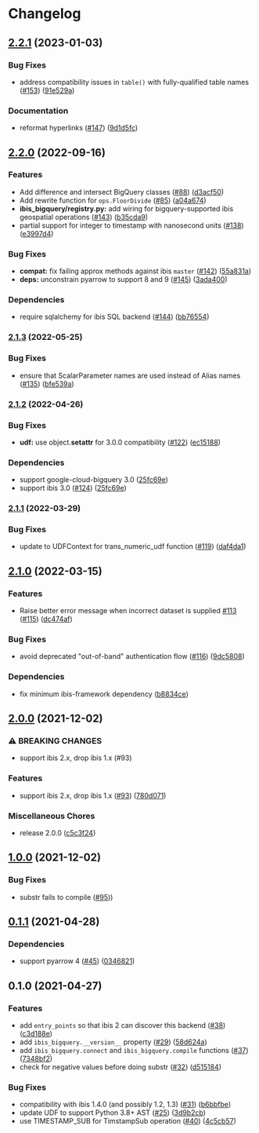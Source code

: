 # Changelog

## [2.2.1](https://github.com/ibis-project/ibis-bigquery/compare/v2.2.0...v2.2.1) (2023-01-03)


### Bug Fixes

* address compatibility issues in `table()` with fully-qualified table names ([#153](https://github.com/ibis-project/ibis-bigquery/issues/153)) ([91e529a](https://github.com/ibis-project/ibis-bigquery/commit/91e529ab08076af85eeb2727aa3078aa0b56eea0))


### Documentation

* reformat hyperlinks ([#147](https://github.com/ibis-project/ibis-bigquery/issues/147)) ([9d1d5fc](https://github.com/ibis-project/ibis-bigquery/commit/9d1d5fc44286a67f84ea14db6187f75d46f16dc5))

## [2.2.0](https://github.com/ibis-project/ibis-bigquery/compare/v2.1.3...v2.2.0) (2022-09-16)


### Features

* Add difference and intersect  BigQuery classes ([#88](https://github.com/ibis-project/ibis-bigquery/issues/88)) ([d3acf50](https://github.com/ibis-project/ibis-bigquery/commit/d3acf50de9d8e9015819efe300b4b5f9615c027a))
* Add rewrite function for `ops.FloorDivide` ([#85](https://github.com/ibis-project/ibis-bigquery/issues/85)) ([a04a674](https://github.com/ibis-project/ibis-bigquery/commit/a04a6741d99e037aaadee3eafc913980a8ade134))
* **ibis_bigquery/registry.py:** add wiring for bigquery-supported ibis geospatial operations ([#143](https://github.com/ibis-project/ibis-bigquery/issues/143)) ([b35cda9](https://github.com/ibis-project/ibis-bigquery/commit/b35cda9705c1c75b8091ccfa3a07455279746690))
* partial support for integer to timestamp with nanosecond units ([#138](https://github.com/ibis-project/ibis-bigquery/issues/138)) ([e3997d4](https://github.com/ibis-project/ibis-bigquery/commit/e3997d42752ec49f4b8c8625097682b27ef4d350))


### Bug Fixes

* **compat:** fix failing approx methods against ibis `master` ([#142](https://github.com/ibis-project/ibis-bigquery/issues/142)) ([55a831a](https://github.com/ibis-project/ibis-bigquery/commit/55a831a43b0f28d70173db2e8989e4047769d653))
* **deps:** unconstrain pyarrow to support 8 and 9 ([#145](https://github.com/ibis-project/ibis-bigquery/issues/145)) ([3ada400](https://github.com/ibis-project/ibis-bigquery/commit/3ada400325681855f8afc1921039b50c350167a7))


### Dependencies

* require sqlalchemy for ibis SQL backend ([#144](https://github.com/ibis-project/ibis-bigquery/issues/144)) ([bb76554](https://github.com/ibis-project/ibis-bigquery/commit/bb765542f9b2bf31107ccd95563b6a0354f81898))

### [2.1.3](https://github.com/ibis-project/ibis-bigquery/compare/v2.1.2...v2.1.3) (2022-05-25)


### Bug Fixes

* ensure that ScalarParameter names are used instead of Alias names ([#135](https://github.com/ibis-project/ibis-bigquery/issues/135)) ([bfe539a](https://github.com/ibis-project/ibis-bigquery/commit/bfe539a7c60439f7a521e230736aab3961dbabcc))

### [2.1.2](https://github.com/ibis-project/ibis-bigquery/compare/v2.1.1...v2.1.2) (2022-04-26)


### Bug Fixes

* **udf:** use object.__setattr__ for 3.0.0 compatibility ([#122](https://github.com/ibis-project/ibis-bigquery/issues/122)) ([ec15188](https://github.com/ibis-project/ibis-bigquery/commit/ec151883d7f1e67e9b56725ceb81743970563115))


### Dependencies

* support google-cloud-bigquery 3.0 ([25fc69e](https://github.com/ibis-project/ibis-bigquery/commit/25fc69e11429bbb45f992a5db7bfb4e8615eb34b))
* support ibis 3.0 ([#124](https://github.com/ibis-project/ibis-bigquery/issues/124)) ([25fc69e](https://github.com/ibis-project/ibis-bigquery/commit/25fc69e11429bbb45f992a5db7bfb4e8615eb34b))

### [2.1.1](https://github.com/ibis-project/ibis-bigquery/compare/v2.1.0...v2.1.1) (2022-03-29)


### Bug Fixes

* update to UDFContext for trans_numeric_udf function ([#119](https://github.com/ibis-project/ibis-bigquery/issues/119)) ([daf4da1](https://github.com/ibis-project/ibis-bigquery/commit/daf4da1c1dc2e1002570ff86cc358400d7f6832d))

## [2.1.0](https://github.com/ibis-project/ibis-bigquery/compare/v2.0.0...v2.1.0) (2022-03-15)


### Features

* Raise better error message when incorrect dataset is supplied [#113](https://github.com/ibis-project/ibis-bigquery/issues/113) ([#115](https://github.com/ibis-project/ibis-bigquery/issues/115)) ([dc474af](https://github.com/ibis-project/ibis-bigquery/commit/dc474af94bb8590c9acf3ec3f94634f366349580))


### Bug Fixes

* avoid deprecated "out-of-band" authentication flow ([#116](https://github.com/ibis-project/ibis-bigquery/issues/116)) ([9dc5808](https://github.com/ibis-project/ibis-bigquery/commit/9dc580800d607b809433bb2a3f2da2ba43b2f679))


### Dependencies

* fix minimum ibis-framework dependency ([b8834ce](https://github.com/ibis-project/ibis-bigquery/commit/b8834ce58453a09d790f44eb73f98319f17f84fa))

## [2.0.0](https://www.github.com/ibis-project/ibis-bigquery/compare/v0.1.1...v2.0.0) (2021-12-02)


### ⚠ BREAKING CHANGES

* support ibis 2.x, drop ibis 1.x (#93)

### Features

* support ibis 2.x, drop ibis 1.x ([#93](https://www.github.com/ibis-project/ibis-bigquery/issues/93)) ([780d071](https://www.github.com/ibis-project/ibis-bigquery/commit/780d07168758571d582e8a679e194ac8de33b36b))


### Miscellaneous Chores

* release 2.0.0 ([c5c3f24](https://www.github.com/ibis-project/ibis-bigquery/commit/c5c3f2414dbb2046b5e3bdb14204b6440c9a772b))

## [1.0.0](https://www.github.com/ibis-project/ibis-bigquery/compare/v0.1.1...v1.0.0) (2021-12-02)

### Bug Fixes

* substr fails to compile ([#95](https://github.com/ibis-project/ibis-bigquery/pull/95))) 

## [0.1.1](https://www.github.com/ibis-project/ibis-bigquery/compare/v0.1.0...v0.1.1) (2021-04-28)


### Dependencies

* support pyarrow 4 ([#45](https://www.github.com/ibis-project/ibis-bigquery/issues/45)) ([0346821](https://www.github.com/ibis-project/ibis-bigquery/commit/03468217650d639d304c91e00ca4507828cfcfc4))

## 0.1.0 (2021-04-27)


### Features

* add `entry_points` so that ibis 2 can discover this backend ([#38](https://www.github.com/ibis-project/ibis-bigquery/issues/38)) ([c3d188e](https://www.github.com/ibis-project/ibis-bigquery/commit/c3d188e107176c7fff6e7bce572330797cb3e2bc))
* add `ibis_bigquery.__version__` property ([#29](https://www.github.com/ibis-project/ibis-bigquery/issues/29)) ([58d624a](https://www.github.com/ibis-project/ibis-bigquery/commit/58d624abaaa9db4106241128559e28b5c2a2e715))
* add `ibis_bigquery.connect` and `ibis_bigquery.compile` functions ([#37](https://www.github.com/ibis-project/ibis-bigquery/issues/37)) ([7348bf2](https://www.github.com/ibis-project/ibis-bigquery/commit/7348bf2daea0f99e0e46d77cdcd8863f4274ab8b))
* check for negative values before doing substr ([#32](https://github.com/ibis-project/ibis-bigquery/pull/32)) ([d515184](https://github.com/ibis-project/ibis-bigquery/commit/d51518427b3178939ff40fd6a62f8298e71b57a0))


### Bug Fixes

* compatibility with ibis 1.4.0 (and possibly 1.2, 1.3) ([#31](https://www.github.com/ibis-project/ibis-bigquery/issues/31)) ([b6bbfbe](https://www.github.com/ibis-project/ibis-bigquery/commit/b6bbfbe412ec017e441ecb730c590dfccadfbd84))
* update UDF to support Python 3.8+ AST ([#25](https://www.github.com/ibis-project/ibis-bigquery/issues/25)) ([3d9b2cb](https://www.github.com/ibis-project/ibis-bigquery/commit/3d9b2cbda4ea091bfa1442a306c4ef9271fb3a4c))
* use TIMESTAMP_SUB for TimstampSub operation ([#40](https://www.github.com/ibis-project/ibis-bigquery/issues/40)) ([4c5cb57](https://www.github.com/ibis-project/ibis-bigquery/commit/4c5cb5769497eece2913ec567057b6d440c0922b))
